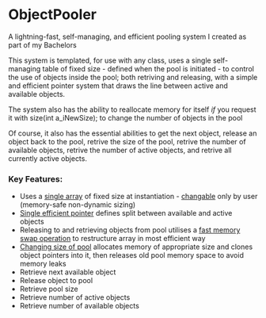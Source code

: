 # ObjectPooler
A lightning-fast, self-managing, and efficient pooling system I created as part of my Bachelors

This system is templated, for use with any class, uses a single self-managing table of fixed size - defined when the pool is initiated - to control the use of objects inside the pool; both retriving and releasing, with a simple and efficient pointer system that draws the line between active and available objects.

The system also has the ability to reallocate memory for itself _if_ you request it with size(int a_iNewSize); to change the number of objects in the pool

Of course, it also has the essential abilities to get the next object, release an object back to the pool, retrive the size of the pool, retrive the number of available objects, retrive the number of active objects, and retrive all currently active objects.

### Key Features:
* Uses a [single array](https://github.com/flyscript/ObjectPooler/blob/master/Pool.h#L156) of fixed size at instantiation - [changable](https://github.com/flyscript/ObjectPooler/blob/master/Pool.h#L221) only by user (memory-safe non-dynamic sizing)
* [Single efficient pointer](https://github.com/flyscript/ObjectPooler/blob/master/Pool.h#L51) defines split between available and active objects
* Releasing to and retrieving objects from pool utilises a [fast memory swap operation](https://github.com/flyscript/ObjectPooler/blob/master/Pool.h#L198) to restructure array in most efficient way
* [Changing size of pool](https://github.com/flyscript/ObjectPooler/blob/master/Pool.h#L220) allocates memory of appropriate size and clones object pointers into it, then releases old pool memory space to avoid memory leaks
* Retrieve next available object
* Release object to pool
* Retrieve pool size
* Retrieve number of active objects
* Retrieve number of available objects
